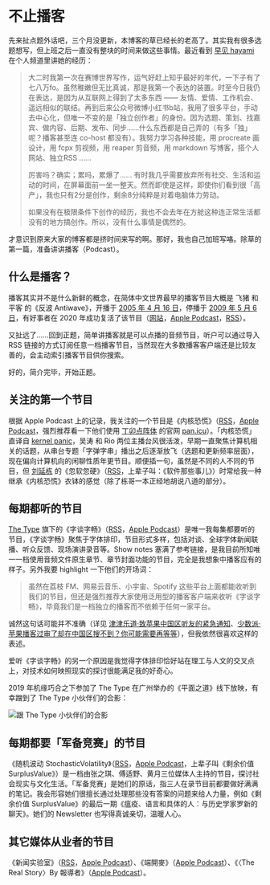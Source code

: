 # 不止播客


先来扯点题外话吧，三个月没更新，本博客的草已经长的老高了。其实我有很多选题想写，但上班之后一直没有整块的时间来做这些事情。最近看到 [早见 hayami](https://hayami.typlog.io/) 在个人频道里讲她的经历：

> 大二时我第一次在赛博世界写作，运气好赶上知乎最好的年代，一下子有了七八万fo。虽然稚嫩但无比真诚，那是我第一个表达的装置。时至今日我仍在表达，是因为从互联网上得到了太多东西 —— 友情、爱情、工作机会、遥远相似的联结。再到后来公众号微博小红书b站，我用了很多平台，手动去中心化，但唯一不变的是「独立创作者」的身份。因为选题、策划、找嘉宾、做内容、后期、发布、同步……什么东西都是自己弄的（有多「独」呢？播客甚至连 co-host 都没有）。我努力学习各种技能，用 procreate 画设计，用 fcpx 剪视频，用 reaper 剪音频，用 markdown 写博客，搭个人网站、独立RSS ……
> 
> 厉害吗？确实；累吗，累爆了…… 有时我几乎需要放弃所有社交、生活和运动的时间，在屏幕面前一坐一整天。然而即使是这样，即使你们看到很「高产」，我也只有2分是创作，剩余8分纯粹是对着电脑体力劳动。
> 
> 如果没有在极限条件下创作的经历，我也不会去年在方舱这种连正常生活都没有的地方搞创作。所以，没有什么事情是偶然的。

才意识到原来大家的博客都是挤时间来写的啊。那好，我也自己加班写咯。除草的第一篇，准备讲讲播客（Podcast）。

## 什么是播客？

播客其实并不是什么新鲜的概念，在简体中文世界最早的播客节目大概是 飞猪 和 平客 的《反波 Antiwave》，开播于 [2005 年 4 月 16 日](https://web.archive.org/web/20050505174059/http://www.antiwave.net/005095.html)，停播于 [2009 年 5 月 6 日](https://web.archive.org/web/20100112041947/http://www.antiwave.net/2009/05/post_37.html)，有好事者在 2020 年成功复活了该节目（[网站](https://antiwave.xyz/)，[Apple Podcast](https://podcasts.apple.com/cn/podcast/%E5%8F%8D%E6%B3%A2-antiwave/id1501857775)，[RSS](https://antiwave.xyz/feed/podcast/)）。

又扯远了……回到正题，简单讲播客就是可以点播的音频节目，听户可以通过导入 RSS 链接的方式订阅任意一档播客节目，当然现在大多数播客客户端还是比较友善的，会主动索引播客节目供你搜索。

好的，简介完毕，开始正题。

## 关注的第一个节目

根据 Apple Podcast 上的记录，我关注的一个节目是《内核恐慌》（[RSS](https://pan.icu/feed)，[Apple Podcast](https://podcasts.apple.com/hk/podcast/%E5%86%85%E6%A0%B8%E6%81%90%E6%85%8C/id928916244)，强烈推荐看一下他们使用 [丁卯点阵体](https://3type.cn/fonts/dinkie_bitmap/index.html) 的官网 [pan.icu](https://pan.icu)）。「内核恐慌」直译自 [kernel panic](https://en.wikipedia.org/wiki/Kernel_panic)，吴涛 和 Rio 两位主播台风很活泼，早期一直聚焦计算机相关的话题，从串台专题「字弹字串」播出之后逐渐放飞（选题和更新频率层面），现在偏向计算机向的闲聊性质年更节目。顺便插一句，虽然是不同的人不同的节目，但 [刘延栋](https://liuyandong.com/) 的《忽软忽硬》（[RSS](https://liuyandong.com/feed/podcast)，上辈子叫：《软件那些事儿》）时常给我一种继承《内核恐慌》衣钵的感觉（除了栋哥一本正经地胡说八道的部分）。

## 每期都听的节目

[The Type](https://www.thetype.com) 旗下的《字谈字畅》（[RSS](https://www.thetype.com/typechat/feed/)，[Apple Podcast](https://podcasts.apple.com/us/podcast/%E5%AD%97%E8%B0%88%E5%AD%97%E7%95%85/id1041704528)）是唯一我每集都要听的节目，《字谈字畅》聚焦于字体排印，节目形式多样，包括对谈、全球字体新闻联播、听众反馈、现场演讲录音等。Show notes 塞满了参考链接，是我目前所知唯一一档使用音频文件原生章节、章节封面功能的节目，完全是我想象中播客应有的样子。另外我要 highlight 一下他们的开场词：

> 虽然在荔枝 FM、网易云音乐、小宇宙、Spotify 这些平台上面都能收听到我们的节目，但还是强烈推荐大家使用泛用型的播客客户端来收听《字谈字畅》，毕竟我们是一档独立的播客而不依赖于任何一家平台。

诚然这句话可能并不准确（详见 [津津乐道·致苹果中国区听友的紧急通知](https://dao.fm/2019/06/04/%e8%87%b4%e8%8b%b9%e6%9e%9c%e4%b8%ad%e5%9b%bd%e5%8c%ba%e5%90%ac%e5%8f%8b%e7%9a%84%e7%b4%a7%e6%80%a5%e9%80%9a%e7%9f%a5/)、[少数派·苹果播客过审了却在中国区搜不到？你可能需要再等等](https://sspai.com/post/59878#:~:text=%E5%A6%82%E6%9E%9C%E4%B8%80%E6%A1%A3%E6%96%B0%E8%8A%82%E7%9B%AE%E8%A6%81%E5%9C%A8%E4%B8%AD%E5%9B%BD%E5%8C%BA%E7%9A%84%E8%8B%B9%E6%9E%9C%E6%92%AD%E5%AE%A2%E4%B8%AD%E8%A2%AB%E6%90%9C%E7%B4%A2%E5%88%B0%EF%BC%8C%E8%BF%98%E4%BC%9A%E7%BB%8F%E8%BF%87%E4%B8%80%E9%81%93%E9%A2%9D%E5%A4%96%E7%9A%84%E5%AE%A1%E6%A0%B8%EF%BC%8C%E6%97%B6%E9%97%B4%E5%9C%A8%E5%87%A0%E5%91%A8%E5%88%B0%E4%B8%A4%E4%B8%AA%E6%9C%88%E4%B9%8B%E9%97%B4%E4%B8%8D%E7%AD%89%E3%80%82)），但我依然很喜欢这样的表述。

爱听《字谈字畅》的另一个原因是我觉得字体排印恰好站在理工与人文的交叉点上，对技术如何映照现实的探讨很能满足我的好奇心。

2019 年机缘巧合之下参加了 The Type 在广州举办的《平面之道》线下放映，有幸蹭到了 The Type 小伙伴们的合影：

![跟 The Type 小伙伴们的合影](https://image.assets.xuchunqiu.com/img/2023/03/acf72a11e291e65f2501ef22c5133d8f.jpg)

## 每期都要「军备竞赛」的节目

《随机波动 StochasticVolatility》（[RSS](https://www.stovol.club/rss)，[Apple Podcast](https://podcasts.apple.com/hk/podcast/%E9%9A%8F%E6%9C%BA%E6%B3%A2%E5%8A%A8stochasticvolatility/id1504681387)，上辈子叫《剩余价值 SurplusValue》）是一档由张之琪、傅适野、黄月三位媒体人主持的节目，探讨社会现实与文化生活。「军备竞赛」是她们的原话，指三人在录节目前都要做好满满的笔记。我会形容她们很擅长通过处理那些没有答案的问题来给人力量，例如《剩余价值 SurplusValue》的最后一期《瘟疫、语言和具体的人：与历史学家罗新的聊天》。她们的 Newsletter 也写得真诚亲切，温暖人心。

## 其它媒体从业者的节目

《新闻实验室》（[RSS](https://feed.xyzfm.space/xxkgbvrglujv)，[Apple Podcast](https://podcasts.apple.com/hk/podcast/%E6%96%B0%E9%97%BB%E5%AE%9E%E9%AA%8C%E5%AE%A4/id1579475103)）、《端開麥》（[Apple Podcast](https://podcasts.apple.com/us/podcast/%E7%AB%AF%E9%96%8B%E9%BA%A5/id1572879315)）、《〈The Real Story〉By 報導者》（[Apple Podcast](https://podcasts.apple.com/tw/podcast/the-real-story-by-%E5%A0%B1%E5%B0%8E%E8%80%85/id1525816185)）。


